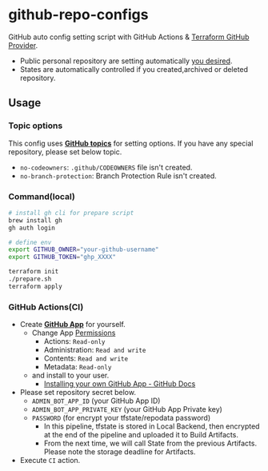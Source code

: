# github-repo-configs

GitHub auto config setting script with GitHub Actions & [Terraform GitHub Provider](https://registry.terraform.io/providers/integrations/github/latest/docs).

- Public personal repository are setting automatically [you desired](https://github.com/legnoh/github-repo-configs/blob/main/modules/repo/main.tf).
- States are automatically controlled if you created,archived or deleted repository.

Usage
---

### Topic options

This config uses [**GitHub topics**](https://docs.github.com/en/repositories/managing-your-repositorys-settings-and-features/customizing-your-repository/classifying-your-repository-with-topics) for setting options.
If you have any special repository, please set below topic.

- `no-codeowners`: `.github/CODEOWNERS` file isn't created.
- `no-branch-protection`: Branch Protection Rule isn't created.

### Command(local)

```sh
# install gh cli for prepare script
brew install gh
gh auth login

# define env
export GITHUB_OWNER="your-github-username"
export GITHUB_TOKEN="ghp_XXXX"

terraform init
./prepare.sh
terraform apply
```

### GitHub Actions(CI)

- Create [**GitHub App**](https://docs.github.com/en/apps/creating-github-apps/about-creating-github-apps/about-creating-github-apps) for yourself.
  - Change App [Permissions](https://docs.github.com/en/apps/creating-github-apps/registering-a-github-app/choosing-permissions-for-a-github-app)
    - Actions: `Read-only`
    - Administration: `Read and write`
    - Contents: `Read and write`
    - Metadata: `Read-only`
  - and install to your user.
    - [Installing your own GitHub App - GitHub Docs](https://docs.github.com/en/apps/using-github-apps/installing-your-own-github-app)
- Please set repository secret below.
  - `ADMIN_BOT_APP_ID` (your GitHub App ID)
  - `ADMIN_BOT_APP_PRIVATE_KEY` (your GitHub App Private key)
  - `PASSWORD` (for encrypt your tfstate/repodata password)
    - In this pipeline, tfstate is stored in Local Backend, then encrypted at the end of the pipeline and uploaded it to Build Artifacts.
    - From the next time, we will call State from the previous Artifacts. Please note the storage deadline for Artifacts.
- Execute `CI` action.
